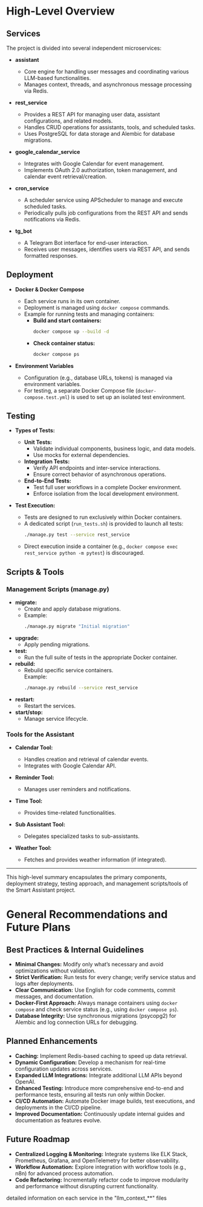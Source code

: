 # High-Level Overview

## Services

The project is divided into several independent microservices:
- **assistant**  
  - Core engine for handling user messages and coordinating various LLM-based functionalities.
  - Manages context, threads, and asynchronous message processing via Redis.
  
- **rest_service**  
  - Provides a REST API for managing user data, assistant configurations, and related models.
  - Handles CRUD operations for assistants, tools, and scheduled tasks.
  - Uses PostgreSQL for data storage and Alembic for database migrations.
  
- **google_calendar_service**  
  - Integrates with Google Calendar for event management.
  - Implements OAuth 2.0 authorization, token management, and calendar event retrieval/creation.
  
- **cron_service**  
  - A scheduler service using APScheduler to manage and execute scheduled tasks.
  - Periodically pulls job configurations from the REST API and sends notifications via Redis.
  
- **tg_bot**  
  - A Telegram Bot interface for end-user interaction.
  - Receives user messages, identifies users via REST API, and sends formatted responses.

## Deployment

- **Docker & Docker Compose**  
  - Each service runs in its own container.
  - Deployment is managed using `docker compose` commands.
  - Example for running tests and managing containers:
    - **Build and start containers:**  
      ```bash
      docker compose up --build -d
      ```
    - **Check container status:**  
      ```bash
      docker compose ps
      ```

- **Environment Variables**  
  - Configuration (e.g., database URLs, tokens) is managed via environment variables.
  - For testing, a separate Docker Compose file (`docker-compose.test.yml`) is used to set up an isolated test environment.

## Testing

- **Types of Tests:**
  - **Unit Tests:**  
    - Validate individual components, business logic, and data models.
    - Use mocks for external dependencies.
  - **Integration Tests:**  
    - Verify API endpoints and inter-service interactions.
    - Ensure correct behavior of asynchronous operations.
  - **End-to-End Tests:**  
    - Test full user workflows in a complete Docker environment.
    - Enforce isolation from the local development environment.

- **Test Execution:**
  - Tests are designed to run exclusively within Docker containers.
  - A dedicated script (`run_tests.sh`) is provided to launch all tests:
    ```bash
    ./manage.py test --service rest_service
    ```
  - Direct execution inside a container (e.g., `docker compose exec rest_service python -m pytest`) is discouraged.

## Scripts & Tools

### Management Scripts (manage.py)
- **migrate:**  
  - Create and apply database migrations.
  - Example:  
    ```bash
    ./manage.py migrate "Initial migration"
    ```
- **upgrade:**  
  - Apply pending migrations.
- **test:**  
  - Run the full suite of tests in the appropriate Docker container.
- **rebuild:**  
  - Rebuild specific service containers.  
    Example:  
    ```bash
    ./manage.py rebuild --service rest_service
    ```
- **restart:**  
  - Restart the services.
- **start/stop:**  
  - Manage service lifecycle.

### Tools for the Assistant

- **Calendar Tool:**  
  - Handles creation and retrieval of calendar events.
  - Integrates with Google Calendar API.
  
- **Reminder Tool:**  
  - Manages user reminders and notifications.
  
- **Time Tool:**  
  - Provides time-related functionalities.
  
- **Sub Assistant Tool:**  
  - Delegates specialized tasks to sub-assistants.
  
- **Weather Tool:**  
  - Fetches and provides weather information (if integrated).

---

This high-level summary encapsulates the primary components, deployment strategy, testing approach, and management scripts/tools of the Smart Assistant project.

# General Recommendations and Future Plans

## Best Practices & Internal Guidelines
- **Minimal Changes:** Modify only what’s necessary and avoid optimizations without validation.
- **Strict Verification:** Run tests for every change; verify service status and logs after deployments.
- **Clear Communication:** Use English for code comments, commit messages, and documentation.
- **Docker-First Approach:** Always manage containers using `docker compose` and check service status (e.g., using `docker compose ps`).
- **Database Integrity:** Use synchronous migrations (psycopg2) for Alembic and log connection URLs for debugging.

## Planned Enhancements
- **Caching:** Implement Redis-based caching to speed up data retrieval.
- **Dynamic Configuration:** Develop a mechanism for real-time configuration updates across services.
- **Expanded LLM Integrations:** Integrate additional LLM APIs beyond OpenAI.
- **Enhanced Testing:** Introduce more comprehensive end-to-end and performance tests, ensuring all tests run only within Docker.
- **CI/CD Automation:** Automate Docker image builds, test executions, and deployments in the CI/CD pipeline.
- **Improved Documentation:** Continuously update internal guides and documentation as features evolve.

## Future Roadmap
- **Centralized Logging & Monitoring:** Integrate systems like ELK Stack, Prometheus, Grafana, and OpenTelemetry for better observability.
- **Workflow Automation:** Explore integration with workflow tools (e.g., n8n) for advanced process automation.
- **Code Refactoring:** Incrementally refactor code to improve modularity and performance without disrupting current functionality.


detailed information on each service in the "llm_context_**" files